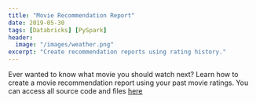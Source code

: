 ```yaml
---
title: "Movie Recommendation Report"
date: 2019-05-30
tags: [Databricks] [PySpark]
header:
  image: "/images/weather.png"
excerpt: "Create recommendation reports using rating history."
---
```

Ever wanted to know what movie you should watch next? Learn how to create a movie recommendation report using your past movie ratings. You can access all source code and files [here](https://github.com/jckett/Movie-Recommendation)
